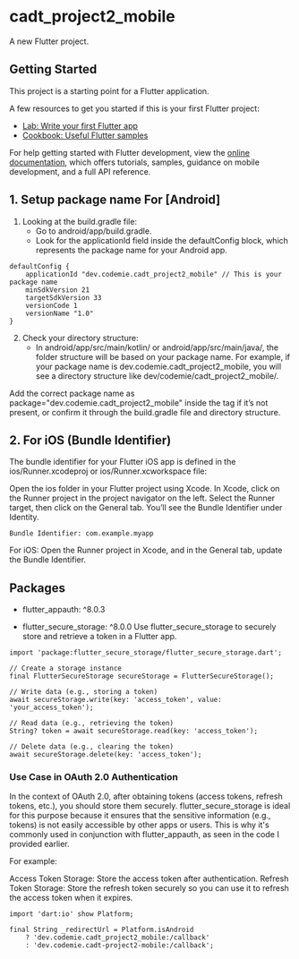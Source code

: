 # cadt_project2_mobile

A new Flutter project.

## Getting Started

This project is a starting point for a Flutter application.

A few resources to get you started if this is your first Flutter project:

- [Lab: Write your first Flutter app](https://docs.flutter.dev/get-started/codelab)
- [Cookbook: Useful Flutter samples](https://docs.flutter.dev/cookbook)

For help getting started with Flutter development, view the
[online documentation](https://docs.flutter.dev/), which offers tutorials,
samples, guidance on mobile development, and a full API reference.

## 1. Setup package name For [Android]
1. Looking at the build.gradle file:
    - Go to android/app/build.gradle.
    - Look for the applicationId field inside the defaultConfig block, which represents the package name for your Android app.
```
defaultConfig {
    applicationId "dev.codemie.cadt_project2_mobile" // This is your package name
    minSdkVersion 21
    targetSdkVersion 33
    versionCode 1
    versionName "1.0"
}
```
2. Check your directory structure:
    - In android/app/src/main/kotlin/ or android/app/src/main/java/, the folder structure will be based on your package name. For example, if your package name is dev.codemie.cadt_project2_mobile, you will see a directory structure like dev/codemie/cadt_project2_mobile/.

Add the correct package name as package="dev.codemie.cadt_project2_mobile" inside the <manifest> tag if it’s not present, or confirm it through the build.gradle file and directory structure.
## 2. For iOS (Bundle Identifier)
The bundle identifier for your Flutter iOS app is defined in the ios/Runner.xcodeproj or ios/Runner.xcworkspace file:

Open the ios folder in your Flutter project using Xcode.
In Xcode, click on the Runner project in the project navigator on the left.
Select the Runner target, then click on the General tab.
You’ll see the Bundle Identifier under Identity.
```
Bundle Identifier: com.example.myapp
```
For iOS: Open the Runner project in Xcode, and in the General tab, update the Bundle Identifier.

## Packages
- flutter_appauth: ^8.0.3

- flutter_secure_storage: ^8.0.0
Use flutter_secure_storage to securely store and retrieve a token in a Flutter app.
```
import 'package:flutter_secure_storage/flutter_secure_storage.dart';

// Create a storage instance
final FlutterSecureStorage secureStorage = FlutterSecureStorage();

// Write data (e.g., storing a token)
await secureStorage.write(key: 'access_token', value: 'your_access_token');

// Read data (e.g., retrieving the token)
String? token = await secureStorage.read(key: 'access_token');

// Delete data (e.g., clearing the token)
await secureStorage.delete(key: 'access_token');
```

### Use Case in OAuth 2.0 Authentication
In the context of OAuth 2.0, after obtaining tokens (access tokens, refresh tokens, etc.), you should store them securely. flutter_secure_storage is ideal for this purpose because it ensures that the sensitive information (e.g., tokens) is not easily accessible by other apps or users. This is why it's commonly used in conjunction with flutter_appauth, as seen in the code I provided earlier.

For example:

Access Token Storage: Store the access token after authentication.
Refresh Token Storage: Store the refresh token securely so you can use it to refresh the access token when it expires.

```
import 'dart:io' show Platform;

final String _redirectUrl = Platform.isAndroid
    ? 'dev.codemie.cadt_project2_mobile:/callback'
    : 'dev.codemie.cadt-project2-mobile:/callback';

```
